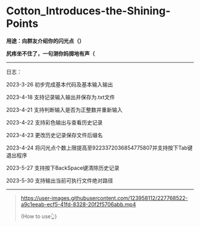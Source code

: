 # Cotton_Introduces-the-Shining-Points

**用途：向群友介绍你的闪光点（）**

**尻疼坐不住了，一句测你妈掷地有声（**  

** **

日志：

2023-3-26 初步完成基本代码及基本输入输出

2023-4-18 支持记录输入输出并保存为.txt文件

2023-4-21 支持判断输入是否为正整数并重新输入

2023-4-22 支持彩色输出与查看历史记录

2023-4-23 更改历史记录保存文件后缀名

2023-4-24 将闪光点个数上限提高至9223372036854775807并支持按下Tab键退出程序

2023-5-27 支持按下BackSpace键清除历史记录

2023-5-30 支持输出当前可执行文件绝对路径

---

> https://user-images.githubusercontent.com/123958112/227768522-a9c1eeab-ecf5-41fd-8328-20f2f5706abb.mp4
> 
> (How to use👆)
